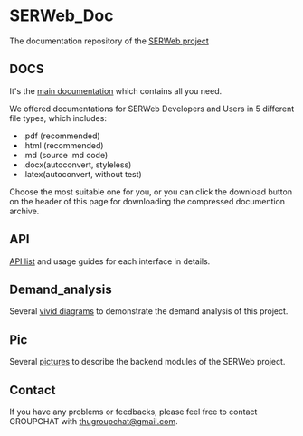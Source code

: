 # SERWeb_Doc

The documentation repository of the [SERWeb project](https://github.com/ZexuanTHU/SERWeb)

## DOCS
It's the [main documentation](https://github.com/ZexuanTHU/SERWeb_Doc/blob/master/DOCS/SERWeb_Doc.html) which contains all you need.

We offered documentations for SERWeb Developers and Users in 5 different file types, which includes:
- .pdf (recommended)
- .html (recommended)
- .md (source .md code)
- .docx(autoconvert, styleless)
- .latex(autoconvert, without test)

Choose the most suitable one for you, or you can click the download button on the header of this page for downloading the compressed documention archive.

## API
[API list](https://github.com/ZexuanTHU/SERWeb_Doc/blob/master/API/API_list.md) and usage guides for each interface in details.

## Demand_analysis
Several [vivid diagrams](https://github.com/ZexuanTHU/SERWeb_Doc/tree/master/demand_analysis) to demonstrate the demand analysis of this project.

## Pic
Several [pictures](https://github.com/ZexuanTHU/SERWeb_Doc/tree/master/pic) to describe the backend modules of the SERWeb project.

## Contact
If you have any problems or feedbacks, please feel free to contact GROUPCHAT with <thugroupchat@gmail.com>.
